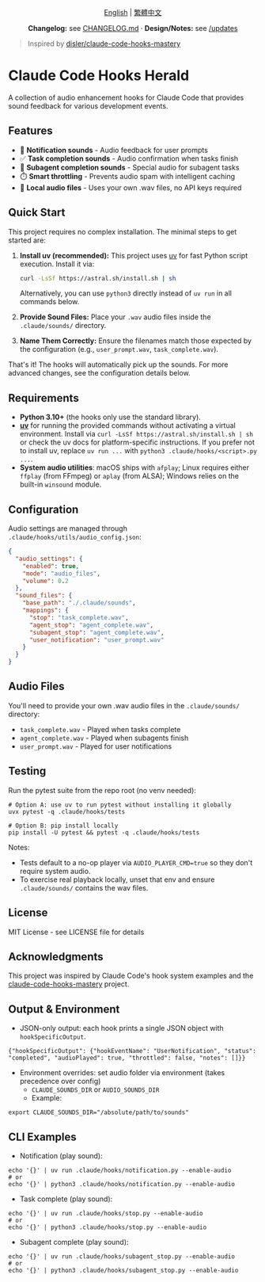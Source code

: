 <div align="center">

[English](./README.md) | [繁體中文](./README_zh-TW.md)

**Changelog:** see [CHANGELOG.md](./CHANGELOG.md) · **Design/Notes:** see [/updates](./updates/)

</div>

> Inspired by [disler/claude-code-hooks-mastery](https://github.com/disler/claude-code-hooks-mastery)

# Claude Code Hooks Herald

A collection of audio enhancement hooks for Claude Code that provides sound feedback for various development events.

## Features

- 🔔 **Notification sounds** - Audio feedback for user prompts
- ✅ **Task completion sounds** - Audio confirmation when tasks finish
- 🎯 **Subagent completion sounds** - Special audio for subagent tasks
- ⏱️ **Smart throttling** - Prevents audio spam with intelligent caching
- 🎵 **Local audio files** - Uses your own .wav files, no API keys required

## Quick Start

This project requires no complex installation. The minimal steps to get started are:

1.  **Install uv (recommended):** This project uses [uv](https://docs.astral.sh/uv/) for fast Python script execution. Install it via:
    ```bash
    curl -LsSf https://astral.sh/install.sh | sh
    ```
    Alternatively, you can use `python3` directly instead of `uv run` in all commands below.

2.  **Provide Sound Files:** Place your `.wav` audio files inside the `.claude/sounds/` directory.

3.  **Name Them Correctly:** Ensure the filenames match those expected by the configuration (e.g., `user_prompt.wav`, `task_complete.wav`).

That's it! The hooks will automatically pick up the sounds. For more advanced changes, see the configuration details below.

## Requirements

- **Python 3.10+** (the hooks only use the standard library).
- **[uv](https://docs.astral.sh/uv/)** for running the provided commands without activating a virtual environment. Install via `curl -LsSf https://astral.sh/install.sh | sh` or check the uv docs for platform-specific instructions. If you prefer not to install uv, replace `uv run ...` with `python3 .claude/hooks/<script>.py ...`.
- **System audio utilities**: macOS ships with `afplay`; Linux requires either `ffplay` (from FFmpeg) or `aplay` (from ALSA); Windows relies on the built-in `winsound` module.

## Configuration

Audio settings are managed through `.claude/hooks/utils/audio_config.json`:

```json
{
  "audio_settings": {
    "enabled": true,
    "mode": "audio_files",
    "volume": 0.2
  },
  "sound_files": {
    "base_path": "./.claude/sounds",
    "mappings": {
      "stop": "task_complete.wav",
      "agent_stop": "agent_complete.wav",
      "subagent_stop": "agent_complete.wav",
      "user_notification": "user_prompt.wav"
    }
  }
}
```

## Audio Files

You'll need to provide your own .wav audio files in the `.claude/sounds/` directory:
- `task_complete.wav` - Played when tasks complete
- `agent_complete.wav` - Played when subagents finish
- `user_prompt.wav` - Played for user notifications

## Testing

Run the pytest suite from the repo root (no venv needed):

```
# Option A: use uv to run pytest without installing it globally
uvx pytest -q .claude/hooks/tests

# Option B: pip install locally
pip install -U pytest && pytest -q .claude/hooks/tests
```

Notes:
- Tests default to a no-op player via `AUDIO_PLAYER_CMD=true` so they don't require system audio.
- To exercise real playback locally, unset that env and ensure `.claude/sounds/` contains the wav files.

## License

MIT License - see LICENSE file for details

## Acknowledgments

This project was inspired by Claude Code's hook system examples and the [claude-code-hooks-mastery](https://github.com/disler/claude-code-hooks-mastery) project.

## Output & Environment

- JSON-only output: each hook prints a single JSON object with `hookSpecificOutput`.

```
{"hookSpecificOutput": {"hookEventName": "UserNotification", "status": "completed", "audioPlayed": true, "throttled": false, "notes": []}}
```

- Environment overrides: set audio folder via environment (takes precedence over config)
  - `CLAUDE_SOUNDS_DIR` or `AUDIO_SOUNDS_DIR`
  - Example:

```
export CLAUDE_SOUNDS_DIR="/absolute/path/to/sounds"
```

## CLI Examples

- Notification (play sound):


```
echo '{}' | uv run .claude/hooks/notification.py --enable-audio
# or
echo '{}' | python3 .claude/hooks/notification.py --enable-audio
```

- Task complete (play sound):

```
echo '{}' | uv run .claude/hooks/stop.py --enable-audio
# or
echo '{}' | python3 .claude/hooks/stop.py --enable-audio
```

- Subagent complete (play sound):

```
echo '{}' | uv run .claude/hooks/subagent_stop.py --enable-audio
# or
echo '{}' | python3 .claude/hooks/subagent_stop.py --enable-audio
```
